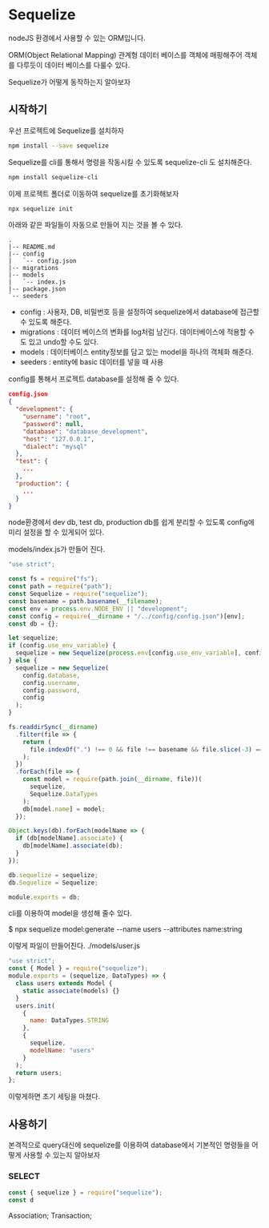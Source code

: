 # Sequelize

nodeJS 환경에서 사용할 수 있는 ORM입니다.

ORM(Object Relational Mapping) 관계형 데이터 베이스를 객체에 매핑해주어 객체를 다루듯이 데이터 베이스를 다룰수 있다.

Sequelize가 어떻게 동작하는지 알아보자

## 시작하기

우선 프로젝트에 Sequelize를 설치하자

```bash
npm install --save sequelize
```

Sequelize를 cli를 통해서 명령을 작동시킬 수 있도록 sequelize-cli 도 설치해준다.

```bash
npm install sequelize-cli
```

이제 프로젝트 폴더로 이동하여 sequelize를 초기화해보자

```bash
npx sequelize init
```

아래와 같은 파일들이 자동으로 만들어 지는 것을 볼 수 있다.

```
.
|-- README.md
|-- config
|   `-- config.json
|-- migrations
|-- models
|   `-- index.js
|-- package.json
`-- seeders
```

- config : 사용자, DB, 비밀번호 등을 설정하여 sequelize에서 database에 접근할 수 있도록 해준다.
- migrations : 데이터 베이스의 변화를 log처럼 남긴다. 데이터베이스에 적용할 수도 있고 undo할 수도 있다.
- models : 데이터베이스 entity정보를 담고 있는 model을 하나의 객체화 해준다.
- seeders : entity에 basic 데이터를 넣을 때 사용

config를 통해서 프로젝트 database를 설정해 줄 수 있다.

```json
config.json
{
  "development": {
    "username": "root",
    "password": null,
    "database": "database_development",
    "host": "127.0.0.1",
    "dialect": "mysql"
  },
  "test": {
    ...
  },
  "production": {
    ...
  }
}
```

node환경에서 dev db, test db, production db를 쉽게 분리할 수 있도록 config에 미리 설정을 할 수 있게되어 있다.

models/index.js가 만들어 진다.

```js
"use strict";

const fs = require("fs");
const path = require("path");
const Sequelize = require("sequelize");
const basename = path.basename(__filename);
const env = process.env.NODE_ENV || "development";
const config = require(__dirname + "/../config/config.json")[env];
const db = {};

let sequelize;
if (config.use_env_variable) {
  sequelize = new Sequelize(process.env[config.use_env_variable], config);
} else {
  sequelize = new Sequelize(
    config.database,
    config.username,
    config.password,
    config
  );
}

fs.readdirSync(__dirname)
  .filter(file => {
    return (
      file.indexOf(".") !== 0 && file !== basename && file.slice(-3) === ".js"
    );
  })
  .forEach(file => {
    const model = require(path.join(__dirname, file))(
      sequelize,
      Sequelize.DataTypes
    );
    db[model.name] = model;
  });

Object.keys(db).forEach(modelName => {
  if (db[modelName].associate) {
    db[modelName].associate(db);
  }
});

db.sequelize = sequelize;
db.Sequelize = Sequelize;

module.exports = db;
```

cli를 이용하여 model을 생성해 줄수 있다.

\$ npx sequelize model:generate --name users --attributes name:string

이렇게 파일이 만들어진다. ./models/user.js

```js
"use strict";
const { Model } = require("sequelize");
module.exports = (sequelize, DataTypes) => {
  class users extends Model {
    static associate(models) {}
  }
  users.init(
    {
      name: DataTypes.STRING
    },
    {
      sequelize,
      modelName: "users"
    }
  );
  return users;
};
```

이렇게하면 초기 세팅을 마쳤다.

## 사용하기

본격적으로 query대신에 sequelize를 이용하여 database에서 기본적인 명령들을 어떻게 사용할 수 있는지 알아보자

### SELECT

```js
const { sequelize } = require("sequelize");
const d


```

Association;
Transaction;

```

```
